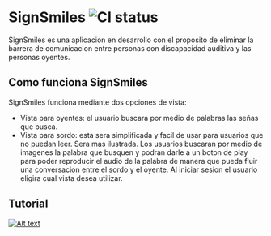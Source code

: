 # SignSmiles ![CI status](https://i.imgur.com/9OeHzzVs.jpg)
SignSmiles es una aplicacion en desarrollo con el proposito de eliminar la barrera de comunicacion entre personas con discapacidad auditiva y las personas oyentes.

## Como funciona SignSmiles
 SignSmiles funciona mediante dos opciones de vista:
 * Vista para oyentes: el usuario buscara por medio de palabras las señas  que busca.
 * Vista para sordo: esta sera simplificada y facil de usar para usuarios que no puedan leer. Sera mas ilustrada. Los usuarios buscaran por medio de imagenes la palabra que busquen y podran darle a un boton de play para poder reproducir el audio de la palabra de manera que pueda fluir una conversacion entre el sordo y el oyente.
Al iniciar sesion el usuario eligira cual vista desea utilizar. 

 ## Tutorial
[![Alt text](https://img.youtube.com/vi/VID/0.jpg)](https://www.youtube.com/watch?v=DN2wMlAE62I&feature=youtu.be)


